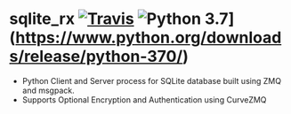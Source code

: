 # sqlite_rx [![Travis](https://travis-ci.org/aosingh/lexpy.svg?branch=master)](https://travis-ci.org/aosingh/sqlite_rx) ![Python 3.7](https://img.shields.io/badge/python-3.7-blue.svg)](https://www.python.org/downloads/release/python-370/)

- Python Client and Server process for SQLite database built using ZMQ and msgpack.
- Supports Optional Encryption and Authentication using CurveZMQ






